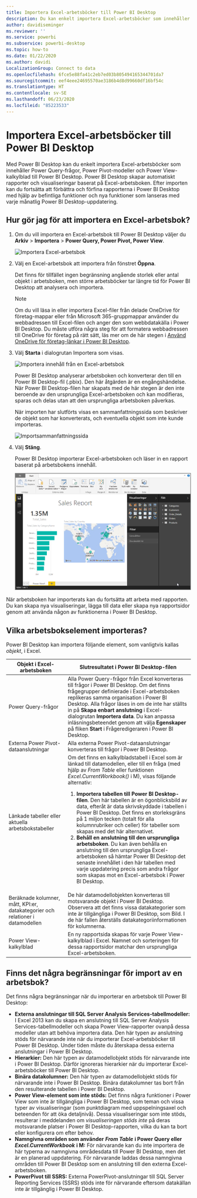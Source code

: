 ```yaml
---
title: Importera Excel-arbetsböcker till Power BI Desktop
description: Du kan enkelt importera Excel-arbetsböcker som innehåller Power Query-frågor, Power Pivot-modeller och Power View-kalkylblad till Power BI Desktop.
author: davidiseminger
ms.reviewer: ''
ms.service: powerbi
ms.subservice: powerbi-desktop
ms.topic: how-to
ms.date: 01/22/2020
ms.author: davidi
LocalizationGroup: Connect to data
ms.openlocfilehash: 6fce5e88fa41c2eb7ed03b805494165344701da7
ms.sourcegitcommit: eef4eee24695570ae3186b4d8d99660df16bf54c
ms.translationtype: HT
ms.contentlocale: sv-SE
ms.lasthandoff: 06/23/2020
ms.locfileid: "85223533"
---
```

# <a name="import-excel-workbooks-into-power-bi-desktop"></a>Importera Excel-arbetsböcker till Power BI Desktop
Med Power BI Desktop kan du enkelt importera Excel-arbetsböcker som innehåller Power Query-frågor, Power Pivot-modeller och Power View-kalkylblad till Power BI Desktop. Power BI Desktop skapar automatiskt rapporter och visualiseringar baserat på Excel-arbetsboken. Efter importen kan du fortsätta att förbättra och förfina rapporterna i Power BI Desktop med hjälp av befintliga funktioner och nya funktioner som lanseras med varje månatlig Power BI Desktop-uppdatering.

## <a name="how-do-i-import-an-excel-workbook"></a>Hur gör jag för att importera en Excel-arbetsbok?
1. Om du vill importera en Excel-arbetsbok till Power BI Desktop väljer du **Arkiv** > **Importera** > **Power Query, Power Pivot, Power View**.

   ![Importera Excel-arbetsbok](media/desktop-import-excel-workbooks/importexceltopbi_1.png)


2. Välj en Excel-arbetsbok att importera från fönstret **Öppna**. 

   Det finns för tillfället ingen begränsning angående storlek eller antal objekt i arbetsboken, men större arbetsböcker tar längre tid för Power BI Desktop att analysera och importera.

   > [!NOTE]
   > Om du vill läsa in eller importera Excel-filer från delade OneDrive för företag-mappar eller från Microsoft 365-gruppmappar använder du webbadressen till Excel-filen och anger den som webbdatakälla i Power BI Desktop. Du måste utföra några steg för att formatera webbadressen till OneDrive för företag på rätt sätt, läs mer om de här stegen i [Använd OneDrive för företag-länkar i Power BI Desktop](desktop-use-onedrive-business-links.md).
   > 
   > 

3. Välj **Starta** i dialogrutan Importera som visas.

   ![Importera innehåll från en Excel-arbetsbok](media/desktop-import-excel-workbooks/import-excel-power-bi-5.png)


   Power BI Desktop analyserar arbetsboken och konverterar den till en Power BI Desktop-fil (.pbix). Den här åtgärden är en engångshändelse. När Power BI Desktop-filen har skapats med de här stegen är den inte beroende av den ursprungliga Excel-arbetsboken och kan modifieras, sparas och delas utan att den ursprungliga arbetsboken påverkas.

   När importen har slutförts visas en sammanfattningssida som beskriver de objekt som har konverterats, och eventuella objekt som inte kunde importeras.

   ![Importsammanfattningssida](media/desktop-import-excel-workbooks/importexceltopbi_3.png)

4. Välj **Stäng**. 

   Power BI Desktop importerar Excel-arbetsboken och läser in en rapport baserat på arbetsbokens innehåll.

   ![Inläst importrapport](media/desktop-import-excel-workbooks/importexceltopbi_4.png)

När arbetsboken har importerats kan du fortsätta att arbeta med rapporten. Du kan skapa nya visualiseringar, lägga till data eller skapa nya rapportsidor genom att använda någon av funktionerna i Power BI Desktop.

## <a name="which-workbook-elements-are-imported"></a>Vilka arbetsbokselement importeras?
Power BI Desktop kan importera följande element, som vanligtvis kallas *objekt*, i Excel.

| Objekt i Excel-arbetsboken | Slutresultatet i Power BI Desktop-filen |
| --- | --- |
| Power Query-frågor |Alla Power Query-frågor från Excel konverteras till frågor i Power BI Desktop. Om det finns frågegrupper definierade i Excel-arbetsboken replikeras samma organisation i Power BI Desktop. Alla frågor läses in om de inte har ställts in på **Skapa enbart anslutning** i Excel-dialogrutan **Importera data**. Du kan anpassa inläsningsbeteendet genom att välja **Egenskaper** på fliken **Start** i Frågeredigeraren i Power BI Desktop. |
| Externa Power Pivot-dataanslutningar |Alla externa Power Pivot-dataanslutningar konverteras till frågor i Power BI Desktop. |
| Länkade tabeller eller aktuella arbetsbokstabeller |Om det finns en kalkylbladstabell i Excel som är länkad till datamodellen, eller till en fråga (med hjälp av *From Table* eller funktionen *Excel.CurrentWorkbook()* i M), visas följande alternativ: <ol><li><b>Importera tabellen till Power BI Desktop-filen</b>. Den här tabellen är en ögonblicksbild av data, efteråt är data skrivskyddade i tabellen i Power BI Desktop. Det finns en storleksgräns på 1 miljon tecken (totalt för alla kolumnrubriker och celler) för tabeller som skapas med det här alternativet.</li><li><b>Behåll en anslutning till den ursprungliga arbetsboken</b>. Du kan även behålla en anslutning till den ursprungliga Excel-arbetsboken så hämtar Power BI Desktop det senaste innehållet i den här tabellen med varje uppdatering precis som andra frågor som skapas mot en Excel-arbetsbok i Power BI Desktop.</li></ul> |
| Beräknade kolumner, mått, KPI:er, datakategorier och relationer i datamodellen |De här datamodellobjekten konverteras till motsvarande objekt i Power BI Desktop. Observera att det finns vissa datakategorier som inte är tillgängliga i Power BI Desktop, som Bild. I de här fallen återställs datakategoriinformationen för kolumnerna. |
| Power View-kalkylblad |En ny rapportsida skapas för varje Power View-kalkylblad i Excel. Namnet och sorteringen för dessa rapportsidor matchar den ursprungliga Excel-arbetsboken. |

## <a name="are-there-any-limitations-to-importing-a-workbook"></a>Finns det några begränsningar för import av en arbetsbok?
Det finns några begränsningar när du importerar en arbetsbok till Power BI Desktop:

* **Externa anslutningar till SQL Server Analysis Services-tabellmodeller:** I Excel 2013 kan du skapa en anslutning till SQL Server Analysis Services-tabellmodeller och skapa Power View-rapporter ovanpå dessa modeller utan att behöva importera data. Den här typen av anslutning stöds för närvarande inte när du importerar Excel-arbetsböcker till Power BI Desktop. Under tiden måste du återskapa dessa externa anslutningar i Power BI Desktop.
* **Hierarkier:** Den här typen av datamodellobjekt stöds för närvarande inte i Power BI Desktop. Därför ignoreras hierarkier när du importerar Excel-arbetsböcker till Power BI Desktop.
* **Binära datakolumner:** Den här typen av datamodellobjekt stöds för närvarande inte i Power BI Desktop. Binära datakolumner tas bort från den resulterande tabellen i Power BI Desktop.
* **Power View-element som inte stöds:** Det finns några funktioner i Power View som inte är tillgängliga i Power BI Desktop, som teman och vissa typer av visualiseringar (som punktdiagram med uppspelningsaxel och beteenden för att öka detaljnivå). Dessa visualiseringar som inte stöds, resulterar i meddelanden om *visualiseringen stöds inte* på deras motsvarande platser i Power BI Desktop-rapporten, vilka du kan ta bort eller konfigurera om efter behov.
* **Namngivna områden som använder** ***From Table*** **i Power Query eller** ***Excel.CurrentWorkbook*** **i M:** För närvarande kan du inte importera de här typerna av namngivna områdesdata till Power BI Desktop, men det är en planerad uppdatering. För närvarande laddas dessa namngivna områden till Power BI Desktop som en anslutning till den externa Excel-arbetsboken.
* **PowerPivot till SSRS:** Externa PowerPivot-anslutningar till SQL Server Reporting Services (SSRS) stöds inte för närvarande eftersom datakällan inte är tillgänglig i Power BI Desktop.

